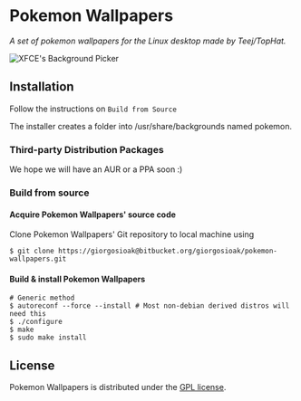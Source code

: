 # Pokemon Wallpapers

_A set of pokemon wallpapers for the Linux desktop made by Teej/TopHat._

![XFCE's Background Picker ](http://i.imgur.com/HmElSzT.png)

## Installation

Follow the instructions on `Build from Source`

The installer creates a folder into /usr/share/backgrounds named pokemon.

### Third-party Distribution Packages
We hope we will have an AUR or a PPA soon :)

### Build from source
#### Acquire Pokemon Wallpapers' source code
Clone Pokemon Wallpapers' Git repository to local machine using

```shell
$ git clone https://giorgosioak@bitbucket.org/giorgosioak/pokemon-wallpapers.git
```

#### Build & install Pokemon Wallpapers
```shell
# Generic method
$ autoreconf --force --install # Most non-debian derived distros will need this
$ ./configure
$ make
$ sudo make install
```

## License
 Pokemon Wallpapers is distributed under the [GPL license](https://www.gnu.org/licenses/gpl-3.0.en.html).